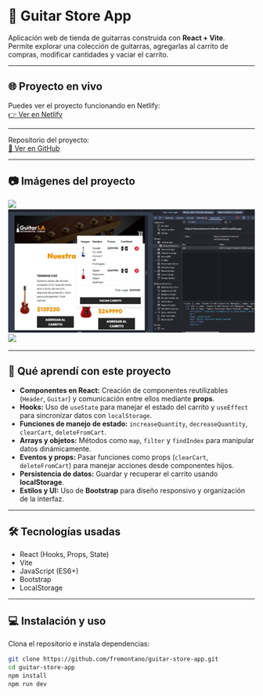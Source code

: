 # 🎸 Guitar Store App

Aplicación web de tienda de guitarras construida con **React + Vite**.  
Permite explorar una colección de guitarras, agregarlas al carrito de compras, modificar cantidades y vaciar el carrito.

---

## 🌐 Proyecto en vivo

Puedes ver el proyecto funcionando en Netlify:  
[👉 Ver en Netlify](https://incandescent-brioche-ca4524.netlify.app/)

---
Repositorio del proyecto:  
[🔗 Ver en GitHub](https://github.com/fremontano/guitar-store-app)
  
---

## 📷 Imágenes del proyecto

![]([dist/img/image2.png](https://github.com/fremontano/guitar-store-app/blob/eb566bf11cb97927df6a57442ed55d0d11736b45/image3.png))
![](https://github.com/fremontano/guitar-store-app/blob/eb566bf11cb97927df6a57442ed55d0d11736b45/image1.png)
![]([dist/img/image3.png](https://github.com/fremontano/guitar-store-app/blob/eb566bf11cb97927df6a57442ed55d0d11736b45/image2.png))




---

## 📝 Qué aprendí con este proyecto

- **Componentes en React:** Creación de componentes reutilizables (`Header`, `Guitar`) y comunicación entre ellos mediante **props**.  
- **Hooks:** Uso de `useState` para manejar el estado del carrito y `useEffect` para sincronizar datos con `localStorage`.  
- **Funciones de manejo de estado:** `increaseQuantity`, `decreaseQuantity`, `clearCart`, `deleteFromCart`.  
- **Arrays y objetos:** Métodos como `map`, `filter` y `findIndex` para manipular datos dinámicamente.  
- **Eventos y props:** Pasar funciones como props (`clearCart`, `deleteFromCart`) para manejar acciones desde componentes hijos.  
- **Persistencia de datos:** Guardar y recuperar el carrito usando **localStorage**.  
- **Estilos y UI:** Uso de **Bootstrap** para diseño responsivo y organización de la interfaz.  

---

## 🛠️ Tecnologías usadas

- React (Hooks, Props, State)  
- Vite  
- JavaScript (ES6+)  
- Bootstrap  
- LocalStorage  

---

## 💻 Instalación y uso

Clona el repositorio e instala dependencias:

```bash
git clone https://github.com/fremontano/guitar-store-app.git
cd guitar-store-app
npm install
npm run dev
